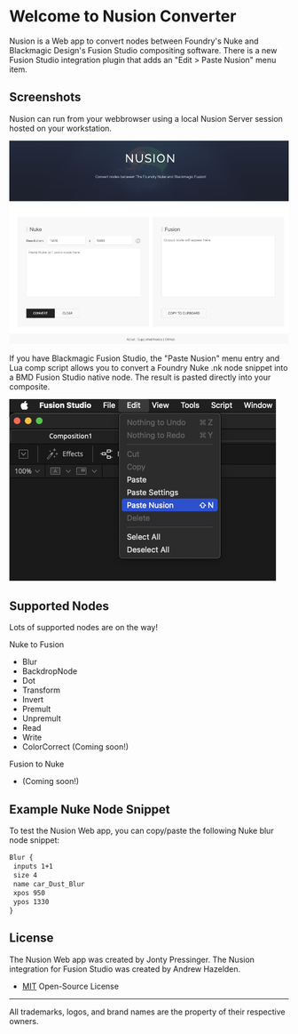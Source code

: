 # Welcome to Nusion Converter

Nusion is a Web app to convert nodes between Foundry's Nuke and Blackmagic Design's Fusion Studio compositing software. There is a new Fusion Studio integration plugin that adds an "Edit &gt; Paste Nusion" menu item.

## Screenshots

Nusion can run from your webbrowser using a local Nusion Server session hosted on your workstation.

![Webapp](images/screenshot.png ':size=650')

If you have Blackmagic Fusion Studio, the "Paste Nusion" menu entry and Lua comp script allows you to convert a Foundry Nuke .nk node snippet into a BMD Fusion Studio native node. The result is pasted directly into your composite.

![Paste Nusion](images/paste_nusion.png ':size=650')

## Supported Nodes

Lots of supported nodes are on the way!

Nuke to Fusion

- Blur
- BackdropNode
- Dot
- Transform
- Invert
- Premult
- Unpremult
- Read
- Write
- ColorCorrect (Coming soon!)

Fusion to Nuke

- (Coming soon!)

## Example Nuke Node Snippet

To test the Nusion Web app, you can copy/paste the following Nuke blur node snippet:

    Blur {
     inputs 1+1
     size 4
     name car_Dust_Blur
     xpos 950
     ypos 1330
    }

## License

The Nusion Web app was created by Jonty Pressinger. The Nusion integration for Fusion Studio was created by Andrew Hazelden.

- [MIT](https://choosealicense.com/licenses/mit/) Open-Source License

-------------------------

All trademarks, logos, and brand names are the property of their respective owners.

